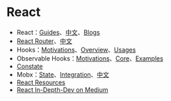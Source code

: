 # React

- React：[Guides](https://reactjs.org/docs/getting-started.html)、[中文](https://zh-hans.reactjs.org/docs/getting-started.html)、[Blogs](https://reactjs.org/blog/all.html/)
- [React Router](https://reactrouter.com/web/guides/quick-start)、[中文](https://react-guide.github.io/react-router-cn/)
- Hooks：[Motivations](https://reactjs.org/docs/hooks-intro.html)、[Overview](https://reactjs.org/docs/hooks-overview.html)、[Usages](https://github.com/streamich/react-use)
- Observable Hooks：[Motivations](https://observable-hooks.js.org/guide/motivation.html)、[Core](https://observable-hooks.js.org/guide/core-concepts.html)、[Examples](https://observable-hooks.js.org/examples/)
- [Constate](https://github.com/diegohaz/constate)
- Mobx：[State](https://mobx.js.org/observable-state.html)、[Integration](https://mobx.js.org/react-integration.html)、[中文](https://cn.mobx.js.org/)
- [React Resources](https://reactresources.com/)
- [React In-Depth-Dev on Medium](https://indepth.dev/react)
